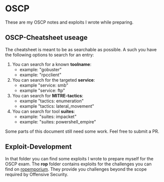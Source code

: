 # OSCP

These are my OSCP notes and exploits I wrote while preparing.

## OSCP-Cheatsheet useage

The cheatsheet is meant to be as searchable as possible.
A such you have the following options to search for an entry:

1. You can search for a known **toolname**:
	- example: "gobuster"
	- example: "rpcclient"
2. You can search for the targeted **service**:
	- example "service: smb"
	- example "service: ftp"
3. You can search for **MITRE-tactics**:
	- example "tactics: enumeration"
	- example "tactics: lateral_movement"
4. You can search for tool **suites**:
	- example: "suites: impacket"
	- example: "suites: powershell_empire"

Some parts of this document still need some work. Feel free to submit a PR.

 
## Exploit-Development

In that folder you can find some exploits I wrote to prepare myself for the OSCP exam.
The **rop** folder contains exploits for the challenges you can find on [ropemporium](https://ropemporium.com/).
They provide you challenges beyond the scope required by Offensive Security.



